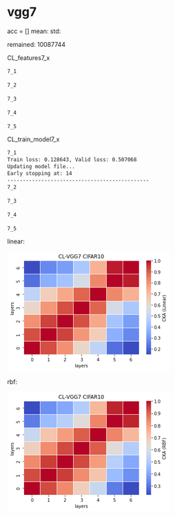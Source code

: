 # vgg7
acc = [] mean: std:

remained: 10087744

CL_features7_x
```
7_1

7_2

7_3

7_4

7_5

```

CL_train_model7_x
```
7_1
Train loss: 0.128643, Valid loss: 0.507068
Updating model file...
Early stopping at: 14
----------------------------------------------
7_2

7_3

7_4

7_5

```

linear:

![cl_vgg7_linear](cl_vgg7_linear.png)

rbf:

![cl_vgg7_rbf](cl_vgg7_rbf.png)
